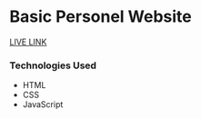 # Basic Personel Website

[LIVE LINK](https://nidabaser.github.io/nidabaserwebsite/) 

### Technologies Used

- HTML
- CSS
- JavaScript
